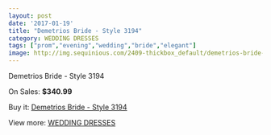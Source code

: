 ```yaml
---
layout: post
date: '2017-01-19'
title: "Demetrios Bride - Style 3194"
category: WEDDING DRESSES
tags: ["prom","evening","wedding","bride","elegant"]
image: http://img.sequinious.com/2409-thickbox_default/demetrios-bride-style-3194.jpg
---
```

Demetrios Bride - Style 3194

On Sales: **$340.99**
<a href="https://www.sequinious.com/wedding-dresses/955-demetrios-bride-style-3194.html"><amp-img layout="responsive" width="600" height="600" src="//img.sequinious.com/2409-thickbox_default/demetrios-bride-style-3194.jpg" alt="Demetrios Bride - Style 3194 0" /></a>
<a href="https://www.sequinious.com/wedding-dresses/955-demetrios-bride-style-3194.html"><amp-img layout="responsive" width="600" height="600" src="//img.sequinious.com/2411-thickbox_default/demetrios-bride-style-3194.jpg" alt="Demetrios Bride - Style 3194 1" /></a>
<a href="https://www.sequinious.com/wedding-dresses/955-demetrios-bride-style-3194.html"><amp-img layout="responsive" width="600" height="600" src="//img.sequinious.com/2410-thickbox_default/demetrios-bride-style-3194.jpg" alt="Demetrios Bride - Style 3194 2" /></a>

Buy it: [Demetrios Bride - Style 3194](https://www.sequinious.com/wedding-dresses/955-demetrios-bride-style-3194.html "Demetrios Bride - Style 3194")

View more: [WEDDING DRESSES](https://www.sequinious.com/2-wedding-dresses "WEDDING DRESSES")